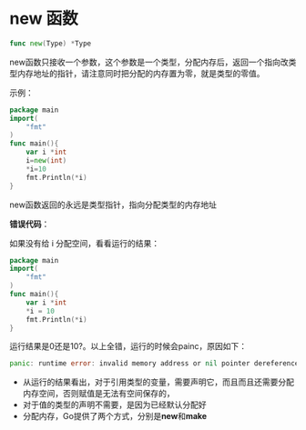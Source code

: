 # new 函数

```go
func new(Type) *Type
```

new函数只接收一个参数，这个参数是一个类型，分配内存后，返回一个指向改类型内存地址的指针，请注意同时把分配的内存置为零，就是类型的零值。

示例：

```go
package main
import(
    "fmt"
)
func main(){
    var i *int
    i=new(int)
    *i=10
    fmt.Println(*i)
}
```
new函数返回的永远是类型指针，指向分配类型的内存地址

**错误代码**：

如果没有给 i 分配空间，看看运行的结果：
```go
package main
import(
    "fmt"
)
func main(){
    var i *int
    *i = 10
    fmt.Println(*i)
}
```
运行结果是0还是10?。以上全错，运行的时候会painc，原因如下：

```go
panic: runtime error: invalid memory address or nil pointer dereference
```

* 从运行的结果看出，对于引用类型的变量，需要声明它，而且而且还需要分配内存空间，否则赋值是无法有空间保存的，
* 对于值的类型的声明不需要，是因为已经默认分配好
* 分配内存，Go提供了两个方式，分别是**new**和**make**
